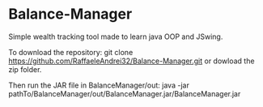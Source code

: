 # Balance-Manager
Simple wealth tracking tool made to learn java OOP and JSwing.

To download the repository:
git clone https://github.com/RaffaeleAndrei32/Balance-Manager.git
or dowload the zip folder.

Then run the JAR file in BalanceManager/out:
java -jar pathTo/BalanceManager/out/BalanceManager.jar/BalanceManager.jar
